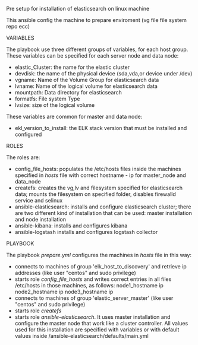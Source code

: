 

Pre setup for installation of elasticsearch on linux machine

This ansible config the machine to prepare enviroment (vg file file system repo ecc)


VARIABLES

The playbook use three different groups of variables, for each host group.
These variables can be specified for each server node and data node:
* elastic_Cluster: the name for the elastic cluster
* devdisk: the name of the physical device (sda,vda,or device under /dev)
* vgname: Name of the Volume Group for elasticsearch data
* lvname: Name of the logical volume for elasticsearch data
* mountpath: Data directory for elasticsearch
* formatfs: File system Type
* lvsize: size of the logical volume

These variables are common for master and data node:
* ekl_version_to_install: the ELK stack version that must be installed and configured

ROLES

The roles are:
* config_file_hosts: populates the /etc/hosts files inside the machines specified in *hosts* file with correct hostname - ip for master_node and data_node  
* createfs: creates the vg,lv and filesystem specified for elasticsearch data; mounts the filesystem on specified folder, disables firewalld service and selinux
* ansible-elasticsearch: installs and configure elasticsearch cluster; there are two different kind of installation that can be used: master installation and node installation  
* ansible-kibana: installs and configures kibana
* ansible-logstash installs and configures logstash collector

PLAYBOOK

The playbook *prepare.yml* configures the machines in *hosts* file in this way:

- connects to machines of group 'elk_host_to_discovery' and retrieve ip addresses (like user "centos" and sudo privilege)
- starts role *config_file_hosts* and writes correct entries in all files /etc/hosts in those machines, as follows:
            node1_hostname ip
            node2_hostname ip
            node3_hostname ip
- connects to machines of group 'elastic_server_master' (like user "centos" and sudo privilege)  
- starts role *createfs*
- starts role *ansible-elasticsearch*. It uses master installation and configure the master node that work like a cluster controller. All values used for this installation are specified with variables or with default values inside /ansible-elasticsearch/defaults/main.yml
